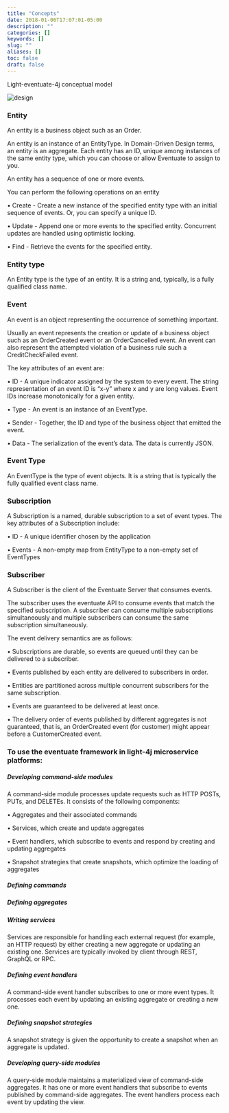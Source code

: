 ```yaml
---
title: "Concepts"
date: 2018-01-06T17:07:01-05:00
description: ""
categories: []
keywords: []
slug: ""
aliases: []
toc: false
draft: false
---
```


Light-eventuate-4j conceptual model

![design](/images/design.png)

### Entity

An entity is a business object such as an Order. 

An entity is an instance of an EntityType. In Domain-Driven Design terms, an entity is an aggregate. Each 
entity has an ID, unique among instances of the same entity type, which you can choose or allow Eventuate 
to assign to you.

An entity has a sequence of one or more events.

You can perform the following operations on an entity

•	Create - Create a new instance of the specified entity type with an initial sequence of events. Or, 
you can specify a unique ID.

•	Update - Append one or more events to the specified entity. Concurrent updates are handled using 
optimistic locking.

•	Find - Retrieve the events for the specified entity.

### Entity type

An Entity type is the type of an entity. It is a string and, typically, is a fully qualified class name.

### Event

An event is an object representing the occurrence of something important. 

Usually an event represents the creation or update of a business object such as an OrderCreated event 
or an OrderCancelled event. An event can also represent the attempted violation of a business rule such 
a CreditCheckFailed event.

The key attributes of an event are:

•	ID - A unique indicator assigned by the system to every event. The string representation of an event 
ID is “x-y” where x and y are long values. Event IDs increase monotonically for a given entity.

•	Type - An event is an instance of an EventType.

•	Sender - Together, the ID and type of the business object that emitted the event.

•	Data - The serialization of the event’s data. The data is currently JSON.

### Event Type

An EventType is the type of event objects. It is a string that is typically the fully qualified event 
class name.


### Subscription

A Subscription is a named, durable subscription to a set of event types. The key attributes of a Subscription include:

•	ID - A unique identifier chosen by the application

•	Events - A non-empty map from EntityType to a non-empty set of EventTypes

### Subscriber

A Subscriber is the client of the Eventuate Server that consumes events.

The subscriber uses the eventuate API to consume events that match the specified subscription. A 
subscriber can consume multiple subscriptions simultaneously and multiple subscribers can consume the 
same subscription simultaneously.

The event delivery semantics are as follows:

•	Subscriptions are durable, so events are queued until they can be delivered to a subscriber.

•	Events published by each entity are delivered to subscribers in order.

•	Entities are partitioned across multiple concurrent subscribers for the same subscription.

•	Events are guaranteed to be delivered at least once.

•	The delivery order of events published by different aggregates is not guaranteed, that is, an 
OrderCreated event (for customer) might appear before a CustomerCreated event.


### To use the eventuate framework in light-4j microservice platforms:

##### Developing command-side modules

A command-side module processes update requests such as HTTP POSTs, PUTs, and DELETEs. It consists of 
the following components:

•	Aggregates and their associated commands

•	Services, which create and update aggregates

•	Event handlers, which subscribe to events and respond by creating and updating aggregates

•	Snapshot strategies that create snapshots, which optimize the loading of aggregates

##### Defining commands

##### Defining aggregates

##### Writing services

Services are responsible for handling each external request (for example, an HTTP request) by either 
creating a new aggregate or updating an existing one. Services are typically invoked by client through
REST, GraphQL or RPC. 

##### Defining event handlers

A command-side event handler subscribes to one or more event types. It processes each event by updating 
an existing aggregate or creating a new one.

##### Defining snapshot strategies

A snapshot strategy is given the opportunity to create a snapshot when an aggregate is updated.

##### Developing query-side modules

A query-side module maintains a materialized view of command-side aggregates. It has one or more event 
handlers that subscribe to events published by command-side aggregates. The event handlers process each 
event by updating the view.






